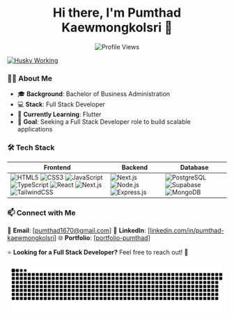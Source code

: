 <h1 align="center">Hi there, I'm Pumthad Kaewmongkolsri 👋</h1>

<p align="center">
  <img src="https://komarev.com/ghpvc/?username=earthfm1670&label=Profile%20Views&color=blue&style=flat" alt="Profile Views" />
</p>

[![Husky Working](https://media.tenor.com/-XWf6BvBhhYAAAAC/husky-pc-work.gif)](https://tenor.com/view/husky-pc-work-gif-27273590)

### 👨‍💻 About Me
- 🎓 **Background**: Bachelor of Business Administration
- 💻 **Stack**: Full Stack Developer
- 🚀 **Currently Learning**: Flutter
- 🎯 **Goal**: Seeking a Full Stack Developer role to build scalable applications  

### 🛠️ Tech Stack 

| Frontend | Backend | Database |
|----------|---------|----------|
| ![HTML5](https://img.shields.io/badge/HTML5-E34F26?style=for-the-badge&logo=html5&logoColor=white) ![CSS3](https://img.shields.io/badge/CSS3-1572B6?style=for-the-badge&logo=css3&logoColor=white) ![JavaScript](https://img.shields.io/badge/JavaScript-F7DF1E?style=for-the-badge&logo=javascript&logoColor=black) ![TypeScript](https://img.shields.io/badge/TypeScript-3178C6?style=for-the-badge&logo=typescript&logoColor=white) ![React](https://img.shields.io/badge/React-20232A?style=for-the-badge&logo=react&logoColor=61DAFB) ![Next.js](https://img.shields.io/badge/Next.js-000000?style=for-the-badge&logo=nextdotjs&logoColor=white) ![TailwindCSS](https://img.shields.io/badge/TailwindCSS-38B2AC?style=for-the-badge&logo=tailwind-css&logoColor=white) | ![Next.js](https://img.shields.io/badge/Next.js-000000?style=for-the-badge&logo=nextdotjs&logoColor=white) ![Node.js](https://img.shields.io/badge/Node.js-339933?style=for-the-badge&logo=nodedotjs&logoColor=white) ![Express.js](https://img.shields.io/badge/Express.js-000000?style=for-the-badge&logo=express&logoColor=white) | ![PostgreSQL](https://img.shields.io/badge/PostgreSQL-316192?style=for-the-badge&logo=postgresql&logoColor=white) ![Supabase](https://img.shields.io/badge/Supabase-3ECF8E?style=for-the-badge&logo=supabase&logoColor=white) ![MongoDB](https://img.shields.io/badge/MongoDB-47A248?style=for-the-badge&logo=mongodb&logoColor=white) |

### 📫 Connect with Me
📧 **Email**: [[pumthad1670@gmail.com](mailto:pumthad1670@gmail.com)]
💼 **LinkedIn**: [[linkedin.com/in/pumthad-kaewmongkolsri](https://www.linkedin.com/in/pumthad-kaewmongkolsri-a3490015b/)]
🌐 **Portfolio**: [[portfolio-pumthad](https://pumthad-portfolio.vercel.app/)]

⭐ **Looking for a Full Stack Developer?** Feel free to reach out! 🚀

<picture>
  <source media="(prefers-color-scheme: dark)" srcset="https://raw.githubusercontent.com/earthfm1670/earthfm1670/output/github-snake-dark.svg" />
  <source media="(prefers-color-scheme: light)" srcset="https://raw.githubusercontent.com/earthfm1670/earthfm1670/output/github-snake.svg" />
  <img alt="github-snake" src="https://raw.githubusercontent.com/earthfm1670/earthfm1670/output/github-snake.svg" />
</picture>
